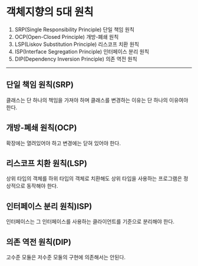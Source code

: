# 객체지향의 5대 원칙
1. SRP(Single Responsibility Principle) 단일 책임 원칙
2. OCP(Open-Closed Principle) 개방-폐쇄 원칙
3. LSP(Liskov Substitution Principle) 리스코프 치환 원칙
4. ISP(Interface Segregation Principle) 인터페이스 분리 원칙
5. DIP(Dependency Inversion Principle) 의존 역전 원칙

---
## 단일 책임 원칙(SRP)
클래스는 단 하나의 책임을 가져야 하며 클래스를 변경하는 이유는 단 하나의 이유여야 한다.

## 개방-폐쇄 원칙(OCP)
확장에는 열려있어야 하고 변경에는 닫혀 있어야 한다.

## 리스코프 치환 원칙(LSP)
상위 타입의 객체를 하위 타입의 객체로 치환해도 상위 타입을 사용하는 프로그램은 정상적으로 동작해야 한다.

## 인터페이스 분리 원칙)ISP)
인터페이스는 그 인터페이스를 사용하는 클라이언트를 기준으로 분리해야 한다.

## 의존 역전 원칙(DIP)
고수준 모듈은 저수준 모둘의 구현에 의존해서는 안된다.

